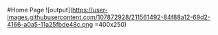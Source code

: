 #Home Page
 ![output](https://user-images.githubusercontent.com/107872928/211561492-84f88a12-69d2-4166-a0a5-11a25fbde48c.png =400x250)
